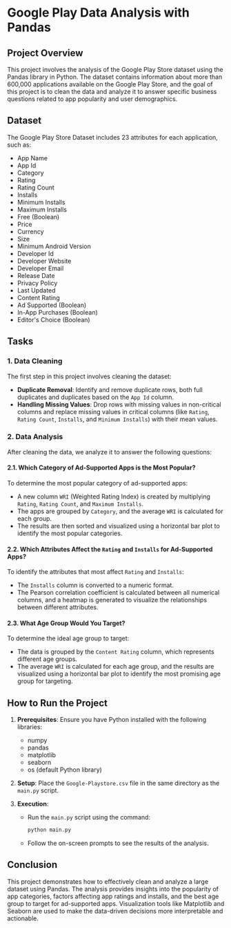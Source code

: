 # Google Play Data Analysis with Pandas

## Project Overview

This project involves the analysis of the Google Play Store dataset using the Pandas library in Python. The dataset contains information about more than 600,000 applications available on the Google Play Store, and the goal of this project is to clean the data and analyze it to answer specific business questions related to app popularity and user demographics.

## Dataset

The Google Play Store Dataset includes 23 attributes for each application, such as:
- App Name
- App Id
- Category
- Rating
- Rating Count
- Installs
- Minimum Installs
- Maximum Installs
- Free (Boolean)
- Price
- Currency
- Size
- Minimum Android Version
- Developer Id
- Developer Website
- Developer Email
- Release Date
- Privacy Policy
- Last Updated
- Content Rating
- Ad Supported (Boolean)
- In-App Purchases (Boolean)
- Editor's Choice (Boolean)

## Tasks

### 1. Data Cleaning

The first step in this project involves cleaning the dataset:
- **Duplicate Removal**: Identify and remove duplicate rows, both full duplicates and duplicates based on the `App Id` column.
- **Handling Missing Values**: Drop rows with missing values in non-critical columns and replace missing values in critical columns (like `Rating`, `Rating Count`, `Installs`, and `Minimum Installs`) with their mean values.

### 2. Data Analysis

After cleaning the data, we analyze it to answer the following questions:

#### 2.1. Which Category of Ad-Supported Apps is the Most Popular?

To determine the most popular category of ad-supported apps:
- A new column `WRI` (Weighted Rating Index) is created by multiplying `Rating`, `Rating Count`, and `Maximum Installs`.
- The apps are grouped by `Category`, and the average `WRI` is calculated for each group.
- The results are then sorted and visualized using a horizontal bar plot to identify the most popular categories.

#### 2.2. Which Attributes Affect the `Rating` and `Installs` for Ad-Supported Apps?

To identify the attributes that most affect `Rating` and `Installs`:
- The `Installs` column is converted to a numeric format.
- The Pearson correlation coefficient is calculated between all numerical columns, and a heatmap is generated to visualize the relationships between different attributes.

#### 2.3. What Age Group Would You Target?

To determine the ideal age group to target:
- The data is grouped by the `Content Rating` column, which represents different age groups.
- The average `WRI` is calculated for each age group, and the results are visualized using a horizontal bar plot to identify the most promising age group for targeting.

## How to Run the Project

1. **Prerequisites**: Ensure you have Python installed with the following libraries:
   - numpy
   - pandas
   - matplotlib
   - seaborn
   - os (default Python library)

2. **Setup**: Place the `Google-Playstore.csv` file in the same directory as the `main.py` script.

3. **Execution**:
   - Run the `main.py` script using the command: 
     ```bash
     python main.py
     ```
   - Follow the on-screen prompts to see the results of the analysis.

## Conclusion

This project demonstrates how to effectively clean and analyze a large dataset using Pandas. The analysis provides insights into the popularity of app categories, factors affecting app ratings and installs, and the best age group to target for ad-supported apps. Visualization tools like Matplotlib and Seaborn are used to make the data-driven decisions more interpretable and actionable.
